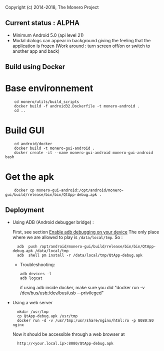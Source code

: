 Copyright (c) 2014-2018, The Monero Project


## Current status : ALPHA

 - Minimum Android 5.0 (api level 21)
 - Modal dialogs can appear in background giving the feeling that the application is frozen (Work around : turn screen off/on or switch to another app and back)

## Build using Docker

# Base environnement

        cd monero/utils/build_scripts
        docker build -f android32.Dockerfile -t monero-android .
        cd ..

# Build GUI

        cd android/docker
        docker build -t monero-gui-android .
        docker create -it --name monero-gui-android monero-gui-android bash

# Get the apk

        docker cp monero-gui-android:/opt/android/monero-gui/build/release/bin/bin/QtApp-debug.apk .
       
## Deployment

- Using ADB (Android debugger bridge) : 

  First, see section [Enable adb debugging on your device](https://developer.android.com/studio/command-line/adb.html#Enabling)
  The only place where we are allowed to play is `/data/local/tmp`. So : 

        adb  push /opt/android/monero-gui/build/release/bin/bin/QtApp-debug.apk /data/local/tmp
        adb  shell pm install -r /data/local/tmp/QtApp-debug.apk
   
  - Troubleshooting: 
  
        adb devices -l
        adb logcat
	
    if using adb inside docker, make sure you did "docker run -v /dev/bus/usb:/dev/bus/usb --privileged"
	
- Using a web server

        mkdir /usr/tmp
        cp QtApp-debug.apk /usr/tmp
        docker run -d -v /usr/tmp:/usr/share/nginx/html:ro -p 8080:80 nginx

  Now it should be accessible through a web browser at 
  
        http://<your.local.ip>:8080/QtApp-debug.apk
  
